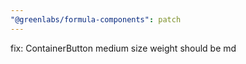 ```yaml
---
"@greenlabs/formula-components": patch
---
```


fix: ContainerButton medium size weight should be md
